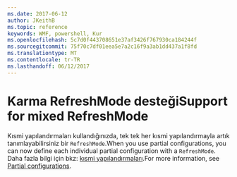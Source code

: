 ```yaml
---
ms.date: 2017-06-12
author: JKeithB
ms.topic: reference
keywords: WMF, powershell, Kur
ms.openlocfilehash: 5c7d0f443708651e37af3426f767930ca184244f
ms.sourcegitcommit: 75f70c7df01eea5e7a2c16f9a3ab1dd437a1f8fd
ms.translationtype: MT
ms.contentlocale: tr-TR
ms.lasthandoff: 06/12/2017
---
```

# <a name="support-for-mixed-refreshmode"></a><span data-ttu-id="0670b-102">Karma RefreshMode desteği</span><span class="sxs-lookup"><span data-stu-id="0670b-102">Support for mixed RefreshMode</span></span>

<span data-ttu-id="0670b-103">Kısmi yapılandırmaları kullandığınızda, tek tek her kısmi yapılandırmayla artık tanımlayabilirsiniz bir `RefreshMode`.</span><span class="sxs-lookup"><span data-stu-id="0670b-103">When you use partial configurations, you can now define each individual partial configuration with a `RefreshMode`.</span></span> <span data-ttu-id="0670b-104">Daha fazla bilgi için bkz: [kısmi yapılandırmaları](https://msdn.microsoft.com/powershell/dsc/partialconfigs).</span><span class="sxs-lookup"><span data-stu-id="0670b-104">For more information, see [Partial configurations](https://msdn.microsoft.com/powershell/dsc/partialconfigs).</span></span>

